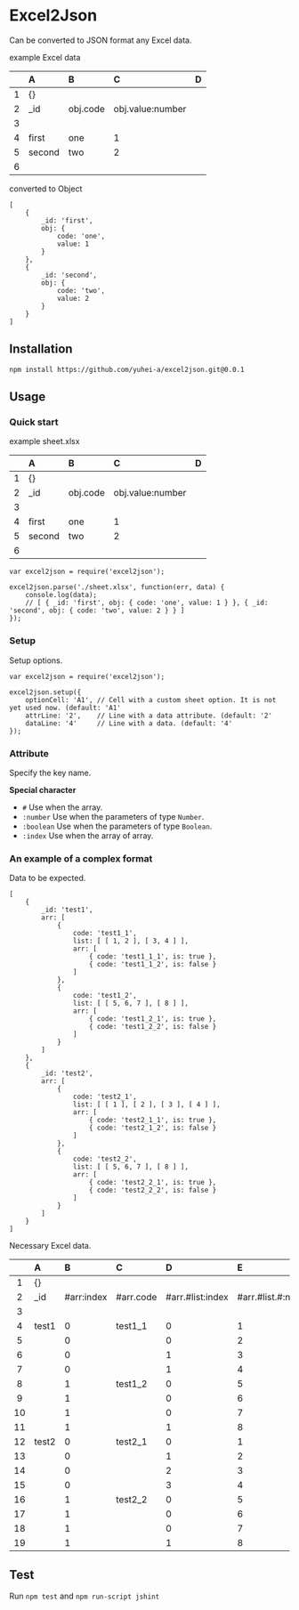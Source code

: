 Excel2Json
==========

Can be converted to JSON format any Excel data.

example Excel data

|   | A      | B        | C                | D |
|:-:|:-------|:---------|:-----------------|---|
| 1 | {}     |          |                  |   |
| 2 | _id    | obj.code | obj.value:number |   |
| 3 |        |          |                  |   |
| 4 | first  | one      | 1                |   |
| 5 | second | two      | 2                |   |
| 6 |        |          |                  |   |
converted to Object
```
[
    {
        _id: 'first',
        obj: {
            code: 'one',
            value: 1
        }
    }, 
    {
        _id: 'second',
        obj: {
            code: 'two',
            value: 2
        }
    }
]
```

## Installation
```
npm install https://github.com/yuhei-a/excel2json.git@0.0.1
```

## Usage
### Quick start
example sheet.xlsx

|   | A      | B        | C                | D |
|:-:|:-------|:---------|:-----------------|---|
| 1 | {}     |          |                  |   |
| 2 | _id    | obj.code | obj.value:number |   |
| 3 |        |          |                  |   |
| 4 | first  | one      | 1                |   |
| 5 | second | two      | 2                |   |
| 6 |        |          |                  |   |

```
var excel2json = require('excel2json');

excel2json.parse('./sheet.xlsx', function(err, data) {
    console.log(data);
    // [ { _id: 'first', obj: { code: 'one', value: 1 } }, { _id: 'second', obj: { code: 'two', value: 2 } } ]
});
```

### Setup
Setup options.
```
var excel2json = require('excel2json');

excel2json.setup({
    optionCell: 'A1', // Cell with a custom sheet option. It is not yet used now. (default: 'A1'
    attrLine: '2',    // Line with a data attribute. (default: '2'
    dataLine: '4'     // Line with a data. (default: '4'
});
```

### Attribute
Specify the key name.

**Special character**
* `#` Use when the array.
* `:number` Use when the parameters of type `Number`. 
* `:boolean` Use when the parameters of type `Boolean`.
* `:index` Use when the array of array.

### An example of a complex format
Data to be expected.
```
[
    {
        _id: 'test1',
        arr: [
            {
                code: 'test1_1',
                list: [ [ 1, 2 ], [ 3, 4 ] ],
                arr: [
                    { code: 'test1_1_1', is: true },
                    { code: 'test1_1_2', is: false }
                ]
            },
            {
                code: 'test1_2',
                list: [ [ 5, 6, 7 ], [ 8 ] ],
                arr: [
                    { code: 'test1_2_1', is: true },
                    { code: 'test1_2_2', is: false }
                ]
            }
        ]
    },
    {
        _id: 'test2',
        arr: [
            {
                code: 'test2_1',
                list: [ [ 1 ], [ 2 ], [ 3 ], [ 4 ] ],
                arr: [
                    { code: 'test2_1_1', is: true },
                    { code: 'test2_1_2', is: false }
                ]
            },
            {
                code: 'test2_2',
                list: [ [ 5, 6, 7 ], [ 8 ] ],
                arr: [
                    { code: 'test2_2_1', is: true },
                    { code: 'test2_2_2', is: false }
                ]
            }
        ]
    }
]
```

Necessary Excel data.

|    | A      | B          | C         | D                | E                   | F              | G                    |
|:--:|:-------|:-----------|:----------|:-----------------|:--------------------|:---------------|:---------------------|
| 1  | {}     |            |           |                  |                     |                |                      |
| 2  | _id    | #arr:index | #arr.code | #arr.#list:index | #arr.#list.#:number | #arr.#arr.code | #arr.#arr.is:boolean |
| 3  |        |            |           |                  |                     |                |                      |
| 4  | test1  | 0          | test1_1   | 0                | 1                   | test1_1_1      | true                 |
| 5  |        | 0          |           | 0                | 2                   | test1_1_2      | false                |
| 6  |        | 0          |           | 1                | 3                   |                |                      |
| 7  |        | 0          |           | 1                | 4                   |                |                      |
| 8  |        | 1          | test1_2   | 0                | 5                   | test1_2_1      | true                 |
| 9  |        | 1          |           | 0                | 6                   | test1_2_2      | false                |
| 10 |        | 1          |           | 0                | 7                   |                |                      |
| 11 |        | 1          |           | 1                | 8                   |                |                      |
| 12 | test2  | 0          | test2_1   | 0                | 1                   | test2_1_1      | true                 |
| 13 |        | 0          |           | 1                | 2                   | test2_1_2      | false                |
| 14 |        | 0          |           | 2                | 3                   |                |                      |
| 15 |        | 0          |           | 3                | 4                   |                |                      |
| 16 |        | 1          | test2_2   | 0                | 5                   | test2_2_1      | true                 |
| 17 |        | 1          |           | 0                | 6                   | test2_2_2      | false                |
| 18 |        | 1          |           | 0                | 7                   |                |                      |
| 19 |        | 1          |           | 1                | 8                   |                |                      |

## Test
Run `npm test` and `npm run-script jshint`
